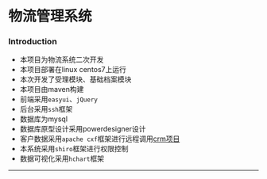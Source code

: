 
# 物流管理系统
### Introduction
* 本项目为物流系统二次开发
* 本项目部署在linux centos7上运行
* 本次开发了受理模块、基础档案模块
* 本项目由maven构建
* 前端采用`easyui`、`jQuery`
* 后台采用`ssh`框架
* 数据库为mysql
* 数据库原型设计采用powerdesigner设计
* 客户数据采用`apache cxf`框架进行远程调用[crm项目](https://github.com/Scavenger-s/crm.git)
* 本系统采用`shiro`框架进行权限控制
* 数据可视化采用`hchart`框架
---

